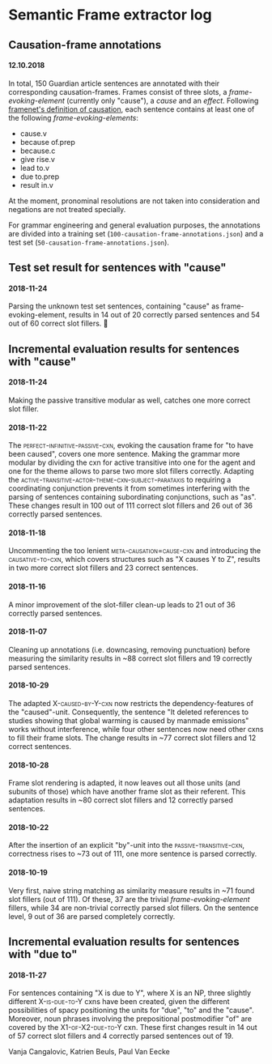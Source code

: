 # Semantic Frame extractor log

## Causation-frame annotations
#### 12.10.2018
In total, 150 Guardian article sentences are annotated with their corresponding causation-frames. Frames consist of three slots, a *frame-evoking-element* (currently only "cause"), a *cause* and an *effect*. Following [framenet's definition of causation](https://framenet2.icsi.berkeley.edu/fnReports/data/frameIndex.xml?frame=Causation), each sentence contains at least one of the following *frame-evoking-elements*:
* cause.v
* because of.prep
* because.c
* give rise.v
* lead to.v
* due to.prep
* result in.v

At the moment, pronominal resolutions are not taken into consideration and negations are not treated specially.

For grammar engineering and general evaluation purposes, the annotations are divided into a training set (`100-causation-frame-annotations.json`) and a test set (`50-causation-frame-annotations.json`).

## Test set result for sentences with "cause"

#### 2018-11-24
Parsing the unknown test set sentences, containing "cause" as frame-evoking-element, results in 14 out of 20 correctly parsed sentences and 54 out of 60 correct slot fillers. 🎉

## Incremental evaluation results for sentences with "cause"

#### 2018-11-24
Making the passive transitive modular as well, catches one more correct slot filler.

#### 2018-11-22
The <span style="font-variant:small-caps;">perfect-infinitive-passive-cxn</span>, evoking the causation frame for "to have been caused", covers one more sentence. Making the grammar more modular by dividing the cxn for active transitive into one for the agent and one for the theme allows to parse two more slot fillers correctly. Adapting the <span style="font-variant:small-caps;">active-transitive-actor-theme-cxn-subject-parataxis</span> to requiring a coordinating conjunction prevents it from sometimes interfering with the parsing of sentences containing subordinating conjunctions, such as "as". These changes result in 100 out of 111 correct slot fillers and 26 out of 36 correctly parsed sentences.

#### 2018-11-18
Uncommenting the too lenient <span style="font-variant:small-caps;">meta-causation=cause-cxn</span> and introducing the <span style="font-variant:small-caps;">causative-to-cxn</span>, which covers structures such as "X causes Y to Z", results in two more correct slot fillers and 23 correct sentences.

#### 2018-11-16
A minor improvement of the slot-filler clean-up leads to 21 out of 36 correctly parsed sentences.

#### 2018-11-07
Cleaning up annotations (i.e. downcasing, removing punctuation) before measuring the similarity results in ~88 correct slot fillers and 19 correctly parsed sentences.

#### 2018-10-29
The adapted <span style="font-variant:small-caps;">X-caused-by-Y-cxn</span> now restricts the dependency-features of the "caused"-unit. Consequently, the sentence "It deleted references to studies showing that global warming is caused by manmade emissions" works without interference, while four other sentences now need other cxns to fill their frame slots. The change results in ~77 correct slot fillers and 12 correct sentences.

#### 2018-10-28
Frame slot rendering is adapted, it now leaves out all those units (and subunits of those) which have another frame slot as their referent. This adaptation results in ~80 correct slot fillers and 12 correctly parsed sentences.

#### 2018-10-22
After the insertion of an explicit "by"-unit into the <span style="font-variant:small-caps;">passive-transitive-cxn</span>, correctness rises to ~73 out of 111, one more sentence is parsed correctly.

#### 2018-10-19
Very first, naive string matching as similarity measure results in ~71 found slot fillers (out of 111). Of these, 37 are the trivial *frame-evoking-element* fillers, while 34 are non-trivial correctly parsed slot fillers. On the sentence level, 9 out of 36 are parsed completely correctly.

## Incremental evaluation results for sentences with "due to"

#### 2018-11-27
For sentences containing "X is due to Y", where X is an NP, three slightly different <span style="font-variant:small-caps;">X-is-due-to-Y</span> cxns have been created, given the different possibilities of spacy positioning the units for "due", "to" and the "cause". Moreover, noun phrases involving the prepositional postmodifier "of" are covered by the <span style="font-variant:small-caps;">X1-of-X2-due-to-Y</span> cxn. These first changes result in 14 out of 57 correct slot fillers and 4 correctly parsed sentences out of 19.

Vanja Cangalovic, Katrien Beuls, Paul Van Eecke
